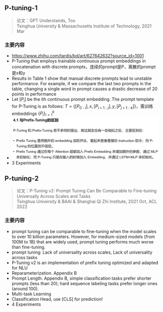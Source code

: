 ## P-tuning-1
> 论文：GPT Understands, Too  
>  Tsinghua University & Massachusetts Institute of Technology, 2021 Mar 

### 主要内容
- https://www.zhihu.com/tardis/bd/art/627642632?source_id=1001
- P-Tuning that employs trainable continuous prompt embeddings in concatenation with discrete prompts，连续的prompt是P，离散的prompt是x和y
- Results in Table 1 show that manual discrete prompts lead to unstable performance. For example, if we compare the last two prompts in the table, changing a single word in prompt causes a drastic decrease of 20 points in performance
- Let $[P_i]$ be the ith continuous prompt embedding. The prompt template for P-Tuning is as follows: $T = \{[P_{0:i}], x, [P_{i+1: j}], y, [P_{j+1: k}]\}$，需训练embeddings $\{P_i\}_{i=1}^k$
- ![alt text](image-2.png)
- 3 Experiments
## P-tuning-2
> 论文：P-Tuning v2: Prompt Tuning Can Be Comparable to Fine-tuning Universally Across Scales and Tasks  
> Tsinghua University & BAAI & Shanghai Qi Zhi Institute, 2021 Oct, ACL 2022

### 主要内容
- prompt tuning can be comparable to fine-tuning when the model scales to over 10 billion parameters. However, for medium-sized models (from 100M to 1B) that are widely used, prompt tuning performs much worse than fine-tuning.
- prompt tuning: Lack of universality across scales, Lack of universality across tasks
- P-Tuning v2 is an implementation of prefix tuning optimized and adapted for NLU
- Reparameterization. Appendix B
- Prompt Length. Appendix B, simple classification tasks prefer shorter prompts (less than 20); hard sequence labeling tasks prefer longer ones (around 100).
- Multi-task Learning
- Classification Head, use [CLS] for prediction!
- 4 Experiments